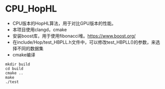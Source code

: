 # CPU_HopHL
- CPU版本的HopHL算法，用于对比GPU版本的性能。
- 本项目使用clangd，cmake
- 安装boost库，用于使用fibonacci堆。https://www.boost.org/
- 在include/Hop/test_HBPLL.h文件中，可以修改test_HBPLL()的参数，来选择不同的数据集
- cmake编译
```shell
mkdir build
cd build
cmake ..
make
./test
```